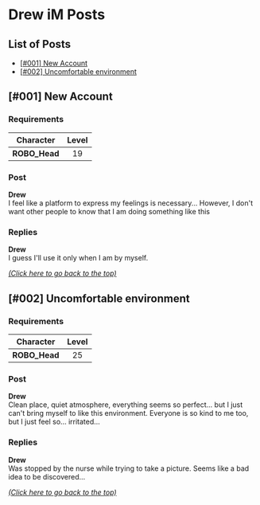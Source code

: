 # Drew iM Posts
## <a id="toc"/>List of Posts
- [\[#001\] New Account](#d0101)
- [\[#002\] Uncomfortable environment](#d0201)

## <a id="d0101"/>\[#001\] New Account
### Requirements
|  Character  |Level|
|-------------|:---:|
|**ROBO_Head**| 19  |

### Post
**Drew**<br>
I feel like a platform to express my feelings is necessary... However, I don't want other people to know that I am doing something like this


### Replies
**Drew**<br>
I guess I'll use it only when I am by myself.

[*(Click here to go back to the top)*](#toc)

## <a id="d0201"/>\[#002\] Uncomfortable environment
### Requirements
|  Character  |Level|
|-------------|:---:|
|**ROBO_Head**| 25  |

### Post
**Drew**<br>
Clean place, quiet atmosphere, everything seems so perfect... but I just can't bring myself to like this environment. Everyone is so kind to me too, but I just feel so... irritated...
### Replies
**Drew**<br>
Was stopped by the nurse while trying to take a picture. Seems like a bad idea to be discovered...

[*(Click here to go back to the top)*](#toc)

